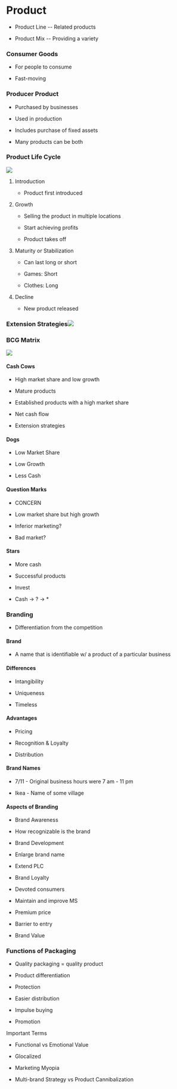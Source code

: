# Product

-   Product Line -- Related products
    
-   Product Mix -- Providing a variety
    

  

### Consumer Goods

-   For people to consume
    
-   Fast-moving
    

  

### Producer Product

-   Purchased by businesses
    
-   Used in production
    
-   Includes purchase of fixed assets
    
-   Many products can be both
    

  

### Product Life Cycle

![](https://lh6.googleusercontent.com/x0UrrAVrRJEwtm993Aj5zpCqqq9y1xcaZeVGphS5zLLB-1nYgHATfSKgrm7Sjjqbd7pQXwOTy-sc4hDlYd68ki0T-uIxVTMWALhhxGgECcGCNLVdjEnbO5xrXVO2p9garaEY5uzZ)

1.  Introduction
    

	-  Product first introduced
    

3.  Growth
    

	-  Selling the product in multiple locations
    
	-  Start achieving profits
    
	-  Product takes off
    

7.  Maturity or Stabilization
    

	-  Can last long or short
    
	-  Games: Short
    
	-  Clothes: Long
    

8.  Decline
    

	-  New product released
    

### Extension Strategies![](https://lh4.googleusercontent.com/AxrE3bxkPfcQz5fjThei8qS-fiXpaLi9nddDRyJL29QIutXAQZpRsKHOFpMZ40dP_3RJV3ohFDGZiZF6RjKtDpPRV1K2tJ_8myz77F8ysbermVhLk3JmTNGFR2W9J9TdLSkb918M)

### BCG Matrix

  

![](https://lh6.googleusercontent.com/rrNtIG0dR8rjXMadU7ugeReRxVBmEGOiVQL0QX31-pdbdAQtTztrRLhFtBCXu-NktS4s2oylCJnR1ooYlMBh03vdaRlYIaZtXxnjV-UnbihRGwMG-aHP2rHOl71eFyrHs7KgS_vx)

#### Cash Cows

-   High market share and low growth
    
-   Mature products
    
-   Established products with a high market share
    
-   Net cash flow
    
-   Extension strategies
    

#### Dogs

-   Low Market Share
    
-   Low Growth
    
-   Less Cash
    

#### Question Marks

-   CONCERN
    
-   Low market share but high growth
    
-   Inferior marketing?
    
-   Bad market?
    

#### Stars

-   More cash
    
-   Successful products
    
-   Invest
    
-   Cash → ? → *
    

  

### Branding

-   Differentiation from the competition
    

  

#### Brand

-   A name that is identifiable w/ a product of a particular business
    

  

#### Differences

-   Intangibility
    
-   Uniqueness
    
-   Timeless
    

#### Advantages

-   Pricing
    
-   Recognition & Loyalty
    
-   Distribution
    

  

#### Brand Names

-   7/11 - Original business hours were 7 am - 11 pm
    
-   Ikea - Name of some village
    

  

#### Aspects of Branding

-   Brand Awareness
    

-   How recognizable is the brand
    

-   Brand Development
    

-   Enlarge brand name
    
-   Extend PLC
    

-   Brand Loyalty
    

-   Devoted consumers
    
-   Maintain and improve MS
    
-   Premium price
    
-   Barrier to entry
    

-   Brand Value
    

  

### Functions of Packaging

-   Quality packaging = quality product
    
-   Product differentiation
    
-   Protection
    
-   Easier distribution
    
-   Impulse buying
    
-   Promotion
    

  

Important Terms

-   Functional vs Emotional Value
    
-   Glocalized
    
-   Marketing Myopia
    
-   Multi-brand Strategy vs Product Cannibalization
<!--stackedit_data:
eyJoaXN0b3J5IjpbLTE2ODI2NTY0NTNdfQ==
-->